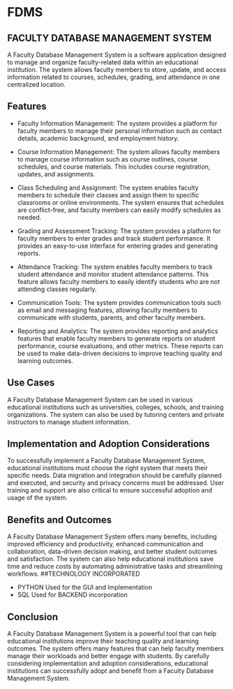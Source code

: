 # FDMS
## FACULTY DATABASE MANAGEMENT SYSTEM
A Faculty Database Management System is a software application designed to manage and organize faculty-related data within an educational institution. The system allows faculty members to store, update, and access information related to courses, schedules, grading, and attendance in one centralized location.
## Features
- Faculty Information Management: The system provides a platform for faculty members to manage their personal information such as contact details, academic background, and employment history.

- Course Information Management: The system allows faculty members to manage course information such as course outlines, course schedules, and course materials. This includes course registration, updates, and assignments.

- Class Scheduling and Assignment: The system enables faculty members to schedule their classes and assign them to specific classrooms or online environments. The system ensures that schedules are conflict-free, and faculty members can easily modify schedules as needed.

- Grading and Assessment Tracking: The system provides a platform for faculty members to enter grades and track student performance. It provides an easy-to-use interface for entering grades and generating reports.

- Attendance Tracking: The system enables faculty members to track student attendance and monitor student attendance patterns. This feature allows faculty members to easily identify students who are not attending classes regularly.

- Communication Tools: The system provides communication tools such as email and messaging features, allowing faculty members to communicate with students, parents, and other faculty members.

- Reporting and Analytics: The system provides reporting and analytics features that enable faculty members to generate reports on student performance, course evaluations, and other metrics. These reports can be used to make data-driven decisions to improve teaching quality and learning outcomes.
## Use Cases
A Faculty Database Management System can be used in various educational institutions such as universities, colleges, schools, and training organizations. The system can also be used by tutoring centers and private instructors to manage student information.
## Implementation and Adoption Considerations

To successfully implement a Faculty Database Management System, educational institutions must choose the right system that meets their specific needs. Data migration and integration should be carefully planned and executed, and security and privacy concerns must be addressed. User training and support are also critical to ensure successful adoption and usage of the system.
## Benefits and Outcomes
A Faculty Database Management System offers many benefits, including improved efficiency and productivity, enhanced communication and collaboration, data-driven decision making, and better student outcomes and satisfaction. The system can also help educational institutions save time and reduce costs by automating administrative tasks and streamlining workflows.
##TECHNOLOGY INCORPORATED
- PYTHON 
Used for the GUI and Implementation
- SQL
Used for BACKEND incorporation

## Conclusion
A Faculty Database Management System is a powerful tool that can help educational institutions improve their teaching quality and learning outcomes. The system offers many features that can help faculty members manage their workloads and better engage with students. By carefully considering implementation and adoption considerations, educational institutions can successfully adopt and benefit from a Faculty Database Management System.
